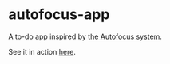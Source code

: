 # autofocus-app

A to-do app inspired by [the Autofocus system](markforster.squarespace.com/autofocus-system/).

See it in action [here](https://gabaa.github.io/autofocus-app/).
